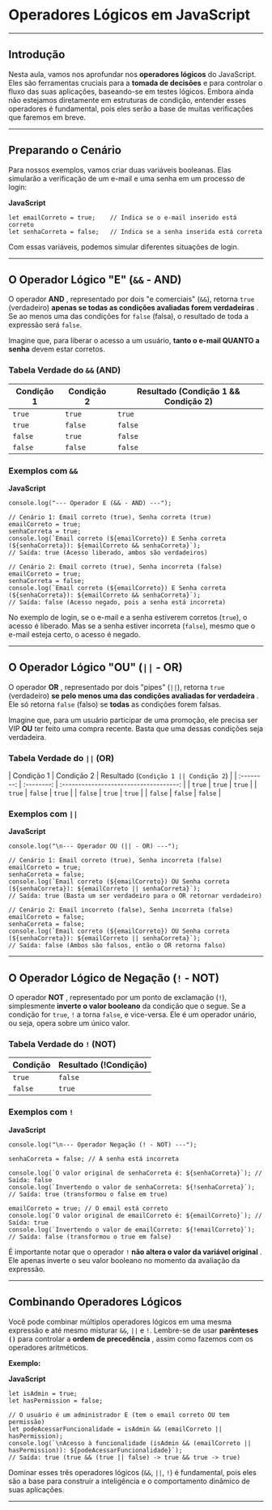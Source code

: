 
# Operadores Lógicos em JavaScript

---

## Introdução

Nesta aula, vamos nos aprofundar nos **operadores lógicos** do JavaScript. Eles são ferramentas cruciais para a **tomada de decisões** e para controlar o fluxo das suas aplicações, baseando-se em testes lógicos. Embora ainda não estejamos diretamente em estruturas de condição, entender esses operadores é fundamental, pois eles serão a base de muitas verificações que faremos em breve.

---

## Preparando o Cenário

Para nossos exemplos, vamos criar duas variáveis booleanas. Elas simularão a verificação de um e-mail e uma senha em um processo de login:

**JavaScript**

```
let emailCorreto = true;    // Indica se o e-mail inserido está correto
let senhaCorreta = false;   // Indica se a senha inserida está correta
```

Com essas variáveis, podemos simular diferentes situações de login.

---

## O Operador Lógico "E" (`&&` - AND)

O operador  **AND** , representado por dois "e comerciais" (`&&`), retorna `true` (verdadeiro)  **apenas se todas as condições avaliadas forem verdadeiras** . Se ao menos uma das condições for `false` (falsa), o resultado de toda a expressão será `false`.

Imagine que, para liberar o acesso a um usuário, **tanto o e-mail QUANTO a senha** devem estar corretos.

### Tabela Verdade do `&&` (AND)

| **Condição 1** | **Condição 2** | **Resultado (Condição 1 && Condição 2)** |
| ---------------------- | ---------------------- | -------------------------------------------------- |
| `true`               | `true`               | `true`                                           |
| `true`               | `false`              | `false`                                          |
| `false`              | `true`               | `false`                                          |
| `false`              | `false`              | `false`                                          |

### Exemplos com `&&`

**JavaScript**

```
console.log("--- Operador E (&& - AND) ---");

// Cenário 1: Email correto (true), Senha correta (true)
emailCorreto = true;
senhaCorreta = true;
console.log(`Email correto (${emailCorreto}) E Senha correta (${senhaCorreta}): ${emailCorreto && senhaCorreta}`);
// Saída: true (Acesso liberado, ambos são verdadeiros)

// Cenário 2: Email correto (true), Senha incorreta (false)
emailCorreto = true;
senhaCorreta = false;
console.log(`Email correto (${emailCorreto}) E Senha correta (${senhaCorreta}): ${emailCorreto && senhaCorreta}`);
// Saída: false (Acesso negado, pois a senha está incorreta)
```

No exemplo de login, se o e-mail e a senha estiverem corretos (`true`), o acesso é liberado. Mas se a senha estiver incorreta (`false`), mesmo que o e-mail esteja certo, o acesso é negado.

---

## O Operador Lógico "OU" (`||` - OR)

O operador  **OR** , representado por dois "pipes" (`||`), retorna `true` (verdadeiro)  **se pelo menos uma das condições avaliadas for verdadeira** . Ele só retorna `false` (falso) se **todas** as condições forem falsas.

Imagine que, para um usuário participar de uma promoção, ele precisa ser VIP **OU** ter feito uma compra recente. Basta que uma dessas condições seja verdadeira.

### Tabela Verdade do `||` (OR)

| Condição 1 | Condição 2 | Resultado (`Condição 1 || Condição 2`) |
| :--------: | :--------: | :------------------------------------: |
| `true`     | `true`     | `true`                                 |
| `true`     | `false`    | `true`                                 |
| `false`    | `true`     | `true`                                 |
| `false`    | `false`    | `false`                                |

### Exemplos com `||`

**JavaScript**

```
console.log("\n--- Operador OU (|| - OR) ---");

// Cenário 1: Email correto (true), Senha incorreta (false)
emailCorreto = true;
senhaCorreta = false;
console.log(`Email correto (${emailCorreto}) OU Senha correta (${senhaCorreta}): ${emailCorreto || senhaCorreta}`);
// Saída: true (Basta um ser verdadeiro para o OR retornar verdadeiro)

// Cenário 2: Email incorreto (false), Senha incorreta (false)
emailCorreto = false;
senhaCorreta = false;
console.log(`Email correto (${emailCorreto}) OU Senha correta (${senhaCorreta}): ${emailCorreto || senhaCorreta}`);
// Saída: false (Ambos são falsos, então o OR retorna falso)
```

---

## O Operador Lógico de Negação (`!` - NOT)

O operador  **NOT** , representado por um ponto de exclamação (`!`), simplesmente **inverte o valor booleano** da condição que o segue. Se a condição for `true`, `!` a torna `false`, e vice-versa. Ele é um operador unário, ou seja, opera sobre um único valor.

### Tabela Verdade do `!` (NOT)

| **Condição** | **Resultado (!Condição)** |
| -------------------- | --------------------------------- |
| `true`             | `false`                         |
| `false`            | `true`                          |

### Exemplos com `!`

**JavaScript**

```
console.log("\n--- Operador Negação (! - NOT) ---");

senhaCorreta = false; // A senha está incorreta

console.log(`O valor original de senhaCorreta é: ${senhaCorreta}`); // Saída: false
console.log(`Invertendo o valor de senhaCorreta: ${!senhaCorreta}`); // Saída: true (transformou o false em true)

emailCorreto = true; // O email está correto
console.log(`O valor original de emailCorreto é: ${emailCorreto}`); // Saída: true
console.log(`Invertendo o valor de emailCorreto: ${!emailCorreto}`); // Saída: false (transformou o true em false)
```

É importante notar que o operador `!`  **não altera o valor da variável original** . Ele apenas inverte o seu valor booleano no momento da avaliação da expressão.

---

## Combinando Operadores Lógicos

Você pode combinar múltiplos operadores lógicos em uma mesma expressão e até mesmo misturar `&&`, `||` e `!`. Lembre-se de usar **parênteses `()`** para controlar a  **ordem de precedência** , assim como fazemos com os operadores aritméticos.

**Exemplo:**

**JavaScript**

```
let isAdmin = true;
let hasPermission = false;

// O usuário é um administrador E (tem o email correto OU tem permissão)
let podeAcessarFuncionalidade = isAdmin && (emailCorreto || hasPermission);
console.log(`\nAcesso à funcionalidade (isAdmin && (emailCorreto || hasPermission)): ${podeAcessarFuncionalidade}`);
// Saída: true (true && (true || false) -> true && true -> true)
```

Dominar esses três operadores lógicos (`&&`, `||`, `!`) é fundamental, pois eles são a base para construir a inteligência e o comportamento dinâmico de suas aplicações.

---
